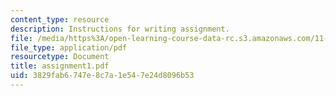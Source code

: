 ```yaml
---
content_type: resource
description: Instructions for writing assignment.
file: /media/https%3A/open-learning-course-data-rc.s3.amazonaws.com/11-229-advanced-writing-seminar-spring-2004/3829fab6747e8c7a1e547e24d8096b53_assignment1.pdf
file_type: application/pdf
resourcetype: Document
title: assignment1.pdf
uid: 3829fab6-747e-8c7a-1e54-7e24d8096b53
---
```

